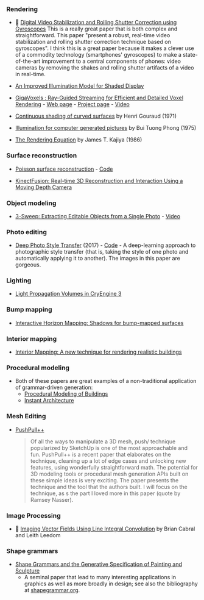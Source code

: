 ### Rendering

* :scroll: [Digital Video Stabilization and Rolling Shutter Correction using Gyroscopes](http://graphics.stanford.edu/papers/stabilization/karpenko_gyro.pdf)
This is a really great paper that is both complex and straightforward. This paper "present a robust, real-time video stabilization and rolling shutter correction technique based on gyroscopes". I think this is a great paper because it makes a clever use of a commodity technology (smartphones' gyroscopes) to make a state-of-the-art improvement to a central components of phones: video cameras by removing the shakes and rolling shutter artifacts of a video in real-time.

* [An Improved Illumination Model for Shaded Display](https://www.cs.drexel.edu/~david/Classes/CS586/Papers/p343-whitted.pdf)

* [GigaVoxels : Ray-Guided Streaming for Efficient and Detailed Voxel Rendering](http://maverick.inria.fr/Publications/2009/CNLE09/CNLE09.pdf) - [Web page](http://maverick.inria.fr/Publications/2009/CNLE09/) - [Project page](http://gigavoxels.imag.fr/) - [Video](https://www.youtube.com/watch?v=HScYuRhgEJw)

* [Continuous shading of curved surfaces](http://page.mi.fu-berlin.de/block/htw-lehre/wise2015_2016/bel_und_rend/skripte/gouraud1971.pdf) by Henri Gouraud (1971)

* [Illumination for computer generated pictures](http://www.cs.northwestern.edu/~ago820/cs395/Papers/Phong_1975.pdf) by Bui Tuong Phong (1975)

* [The Rendering Equation](http://www.cs.rpi.edu/~cutler/classes/advancedgraphics/S08/lectures/kajiya.pdf) by James T. Kajiya (1986)

### Surface reconstruction
* [Poisson surface reconstruction](http://research.microsoft.com/en-us/um/people/hoppe/poissonrecon.pdf) - [Code](http://www.cs.jhu.edu/~misha/Code/PoissonRecon/Version5.71/)

* [KinectFusion: Real-time 3D Reconstruction and Interaction Using a Moving Depth Camera](http://research.microsoft.com/pubs/155416/kinectfusion-uist-comp.pdf)

### Object modeling
* [3-Sweep: Extracting Editable Objects from a Single Photo](http://www.cs.tau.ac.il/~dcor/articles/2013/3-Sweep-Extracting-Editable-Objects.pdf) - [Video](https://www.youtube.com/watch?v=Oie1ZXWceqM)

### Photo editing
* [Deep Photo Style Transfer](https://arxiv.org/pdf/1703.07511.pdf) (2017) - [Code](https://github.com/luanfujun/deep-photo-styletransfer) - A deep-learning approach to photographic style transfer (that is, taking the style of one photo and automatically applying it to another). The images in this paper are gorgeous.

### Lighting
* [Light Propagation Volumes in CryEngine 3](http://www.crytek.com/download/Light_Propagation_Volumes.pdf)

### Bump mapping
* [Interactive Horizon Mapping: Shadows for bump-mapped surfaces](https://www.ppsloan.org/publications/bs.pdf)

### Interior mapping
* [Interior Mapping: A new technique for rendering realistic buildings](http://www.proun-game.com/Oogst3D/CODING/InteriorMapping/InteriorMapping.pdf)

### Procedural modeling
* Both of these papers are great examples of a non-traditional
  application of grammar-driven generation:
  - [Procedural Modeling of Buildings](http://www.peterwonka.net/Publications/pdfs/2006.SG.Mueller.ProceduralModelingOfBuildings.final.pdf)
  - [Instant Architecture](http://www.peterwonka.net/Publications/pdfs/2003.SG.Wonka.InstantArchitecture.high.pdf)

### Mesh Editing
* [PushPull++](http://peterwonka.net/Publications/pdfs/2014.SG.Lipp.PushPull.pdf)

    > Of all the ways to manipulate a 3D mesh, push/ technique popularized by SketchUp is one of the most approachable and fun. PushPull++ is a recent paper that elaborates on the technique, cleaning up a lot of edge cases and unlocking new features, using wonderfully straightforward math. The potential for 3D modeling tools or procedural mesh generation APIs built on these simple ideas is very exciting.
    > The paper presents the technique and the tool that the authors built. I will focus on the technique, as s the part I loved more in this paper (quote by Ramsey Nasser).
    
### Image Processing
* :scroll: [Imaging Vector Fields Using Line Integral Convolution](http://cs.brown.edu/courses/csci2370/2000/1999/cabral.pdf) by Brian Cabral and Leith Leedom    

### Shape grammars

* [Shape Grammars and the Generative Specification of Painting and Sculpture](http://shapegrammar.org/ifip/SGBestPapers72.pdf)
  - A seminal paper that lead to many interesting applications in
    graphics as well as more broadly in design; see also the
    bibliography at [shapegrammar.org](http://shapegrammar.org/).

